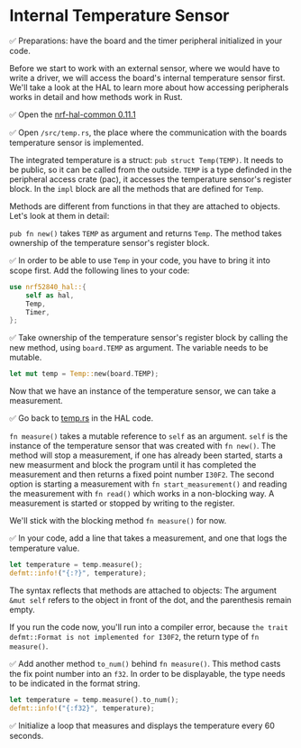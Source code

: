 # Internal Temperature Sensor

✅ Preparations: have the board and the timer peripheral initialized in your code.

Before we start to work with an external sensor, where we would have to write a driver, we will access the board's internal temperature sensor first. We'll take a look at the HAL to learn more about how accessing peripherals works in detail and how methods work in Rust.

✅  Open the [nrf-hal-common 0.11.1](https://github.com/nrf-rs/nrf-hal/tree/v0.11.1/nrf-hal-common)

✅  Open `/src/temp.rs`, the place where the communication with the boards temperature sensor is implemented. 

The integrated temperature is a struct: `pub struct Temp(TEMP)`. It needs to be public, so it can be called from the outside. `TEMP` is a type definded in the peripheral access crate (pac), it accesses the temperature sensor's register block.  In the `impl` block are all the methods that are defined for `Temp`.

Methods are different from functions in that they are attached to objects. Let's look at them in detail:

`pub fn new()` takes `TEMP` as argument and returns `Temp`. The method takes ownership of the temperature sensor's register block.  


✅  In order to be able to use `Temp` in your code, you have to bring it into scope first. Add the following lines to your code:

```rust
use nrf52840_hal::{
    self as hal,
    Temp,
    Timer,
};
```

✅  Take ownership of the temperature sensor's register block by calling the new method, using `board.TEMP` as argument. The variable needs to be mutable. 

 ```rust
 let mut temp = Temp::new(board.TEMP);
 ```

Now that we have an instance of the temperature sensor, we can take a measurement. 

✅ Go back to [temp.rs](https://github.com/nrf-rs/nrf-hal/blob/v0.11.1/nrf-hal-common/src/temp.rs) in the HAL code. 

`fn measure()` takes a mutable reference to `self` as an argument. `self` is the instance of the temperature sensor that was created with `fn new()`. The method will stop a measurement, if one has already been started, starts a new measurment and block the program until it has completed the measurement and then returns a fixed point number `I30F2`. The second option is starting a measurement with `fn start_measurement()` and reading the measurement with `fn read()` which works in a non-blocking way. A measurement is started or stopped by writing to the register. 

We'll stick with the blocking method `fn measure()` for now. 

✅  In your code, add a line that takes a measurement, and one that logs the temperature value. 

```rust
let temperature = temp.measure();
defmt::info!("{:?}", temperature);
```
The syntax reflects that methods are attached to objects: The argument `&mut self` refers to the object in front of the dot, and the parenthesis remain empty. 

If you run the code now, you'll run into a compiler error, because `the trait defmt::Format is not implemented for I30F2`, the return type of `fn measure()`. 

✅ Add another method `to_num()` behind `fn measure()`. This method casts the fix point number into an `f32`. In order to be displayable, the type needs to be indicated in the format string. 

```rust
let temperature = temp.measure().to_num();
defmt::info!("{:f32}", temperature);
```

✅ Initialize a loop that measures and displays the temperature every 60 seconds. 